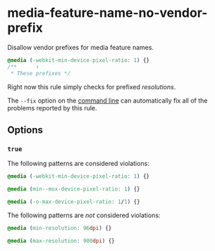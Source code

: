 # media-feature-name-no-vendor-prefix

Disallow vendor prefixes for media feature names.

```css
@media (-webkit-min-device-pixel-ratio: 1) {}
/**      ↑
 * These prefixes */
```

Right now this rule simply checks for prefixed *resolutions*.

The `--fix` option on the [command line](../../../docs/user-guide/cli.md#autofixing-errors) can automatically fix all of the problems reported by this rule.

## Options

### `true`

The following patterns are considered violations:

```css
@media (-webkit-min-device-pixel-ratio: 1) {}
```

```css
@media (min--mox-device-pixel-ratio: 1) {}
```

```css
@media (-o-max-device-pixel-ratio: 1/1) {}
```

The following patterns are *not* considered violations:

```css
@media (min-resolution: 96dpi) {}
```

```css
@media (max-resolution: 900dpi) {}
```
